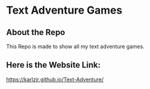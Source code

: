 # Text Adventure Games

## About the Repo
This Repo is made to show all my text adventure games.

## Here is the Website Link:
https://karlzjr.github.io/Text-Adventure/

